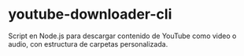 # youtube-downloader-cli
Script en Node.js para descargar contenido de YouTube como video o audio, con estructura de carpetas personalizada.
